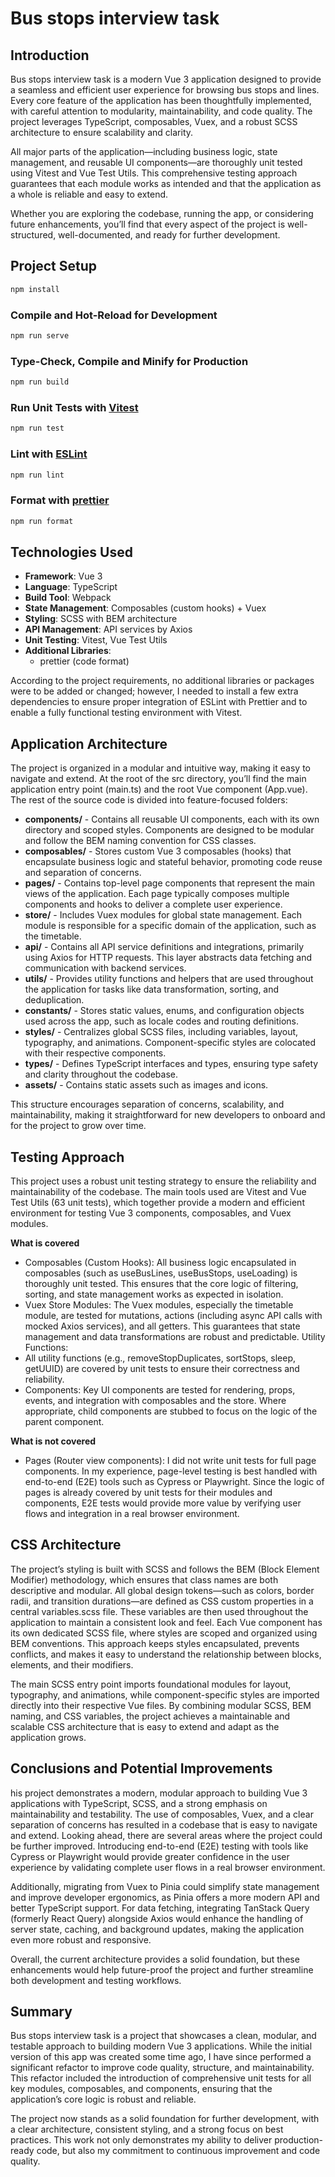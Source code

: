 #  Bus stops interview task

## Introduction
Bus stops interview task is a modern Vue 3 application designed to provide a seamless and efficient user experience for browsing bus stops and lines. Every core feature of the application has been thoughtfully implemented, with careful attention to modularity, maintainability, and code quality. The project leverages TypeScript, composables, Vuex, and a robust SCSS architecture to ensure scalability and clarity.

All major parts of the application—including business logic, state management, and reusable UI components—are thoroughly unit tested using Vitest and Vue Test Utils. This comprehensive testing approach guarantees that each module works as intended and that the application as a whole is reliable and easy to extend.

Whether you are exploring the codebase, running the app, or considering future enhancements, you’ll find that every aspect of the project is well-structured, well-documented, and ready for further development.


## Project Setup

```sh
npm install
```

### Compile and Hot-Reload for Development

```sh
npm run serve
```

### Type-Check, Compile and Minify for Production

```sh
npm run build
```

### Run Unit Tests with [Vitest](https://vitest.dev/)

```sh
npm run test
```

### Lint with [ESLint](https://eslint.org/)

```sh
npm run lint
```

### Format with [prettier](https://prettier.io/)

```sh
npm run format
```

## Technologies Used
- **Framework**: Vue 3
- **Language**: TypeScript
- **Build Tool**: Webpack
- **State Management**: Composables (custom hooks) + Vuex
- **Styling**: SCSS with BEM architecture
- **API Management**: API services by Axios
- **Unit Testing**: Vitest, Vue Test Utils
- **Additional Libraries**:
  - prettier (code format)


According to the project requirements, no additional libraries or packages were to be added or changed; however, I needed to install a few extra dependencies to ensure proper integration of ESLint with Prettier and to enable a fully functional testing environment with Vitest.

## Application Architecture
The project is organized in a modular and intuitive way, making it easy to navigate and extend. At the root of the src directory, you’ll find the main application entry point (main.ts) and the root Vue component (App.vue). The rest of the source code is divided into feature-focused folders:
- **components/** -
Contains all reusable UI components, each with its own directory and scoped styles. Components are designed to be modular and follow the BEM naming convention for CSS classes.
- **composables/** -
Stores custom Vue 3 composables (hooks) that encapsulate business logic and stateful behavior, promoting code reuse and separation of concerns.
- **pages/** - 
Contains top-level page components that represent the main views of the application. Each page typically composes multiple components and hooks to deliver a complete user experience.
- **store/** - 
Includes Vuex modules for global state management. Each module is responsible for a specific domain of the application, such as the timetable.
- **api/** -
Contains all API service definitions and integrations, primarily using Axios for HTTP requests. This layer abstracts data fetching and communication with backend services.
- **utils/** -
Provides utility functions and helpers that are used throughout the application for tasks like data transformation, sorting, and deduplication.
- **constants/** -
Stores static values, enums, and configuration objects used across the app, such as locale codes and routing definitions.
- **styles/** - 
Centralizes global SCSS files, including variables, layout, typography, and animations. Component-specific styles are colocated with their respective components.
- **types/** -
Defines TypeScript interfaces and types, ensuring type safety and clarity throughout the codebase.
- **assets/** -
Contains static assets such as images and icons.

This structure encourages separation of concerns, scalability, and maintainability, making it straightforward for new developers to onboard and for the project to grow over time.


## Testing Approach
This project uses a robust unit testing strategy to ensure the reliability and maintainability of the codebase. The main tools used are Vitest and Vue Test Utils (63 unit tests), which together provide a modern and efficient environment for testing Vue 3 components, composables, and Vuex modules.

**What is covered**
   - Composables (Custom Hooks):
All business logic encapsulated in composables (such as useBusLines, useBusStops, useLoading) is thoroughly unit tested. This ensures that the core logic of filtering, sorting, and state management works as expected in isolation.
- Vuex Store Modules:
The Vuex modules, especially the timetable module, are tested for mutations, actions (including async API calls with mocked Axios services), and all getters. This guarantees that state management and data transformations are robust and predictable.
Utility Functions:
- All utility functions (e.g., removeStopDuplicates, sortStops, sleep, getUUID) are covered by unit tests to ensure their correctness and reliability.
- Components:
Key UI components are tested for rendering, props, events, and integration with composables and the store. Where appropriate, child components are stubbed to focus on the logic of the parent component.

**What is not covered**
- Pages (Router view components):
I did not write unit tests for full page components. In my experience, page-level testing is best handled with end-to-end (E2E) tools such as Cypress or Playwright. Since the logic of pages is already covered by unit tests for their modules and components, E2E tests would provide more value by verifying user flows and integration in a real browser environment.

## CSS Architecture
The project’s styling is built with SCSS and follows the BEM (Block Element Modifier) methodology, which ensures that class names are both descriptive and modular. All global design tokens—such as colors, border radii, and transition durations—are defined as CSS custom properties in a central variables.scss file. These variables are then used throughout the application to maintain a consistent look and feel.
Each Vue component has its own dedicated SCSS file, where styles are scoped and organized using BEM conventions. This approach keeps styles encapsulated, prevents conflicts, and makes it easy to understand the relationship between blocks, elements, and their modifiers.

The main SCSS entry point imports foundational modules for layout, typography, and animations, while component-specific styles are imported directly into their respective Vue files.
By combining modular SCSS, BEM naming, and CSS variables, the project achieves a maintainable and scalable CSS architecture that is easy to extend and adapt as the application grows.

## Conclusions and Potential Improvements
his project demonstrates a modern, modular approach to building Vue 3 applications with TypeScript, SCSS, and a strong emphasis on maintainability and testability. The use of composables, Vuex, and a clear separation of concerns has resulted in a codebase that is easy to navigate and extend.
Looking ahead, there are several areas where the project could be further improved. Introducing end-to-end (E2E) testing with tools like Cypress or Playwright would provide greater confidence in the user experience by validating complete user flows in a real browser environment.

Additionally, migrating from Vuex to Pinia could simplify state management and improve developer ergonomics, as Pinia offers a more modern API and better TypeScript support. For data fetching, integrating TanStack Query (formerly React Query) alongside Axios would enhance the handling of server state, caching, and background updates, making the application even more robust and responsive.

Overall, the current architecture provides a solid foundation, but these enhancements would help future-proof the project and further streamline both development and testing workflows.

## Summary
Bus stops interview task is a project that showcases a clean, modular, and testable approach to building modern Vue 3 applications. While the initial version of this app was created some time ago, I have since performed a significant refactor to improve code quality, structure, and maintainability. This refactor included the introduction of comprehensive unit tests for all key modules, composables, and components, ensuring that the application’s core logic is robust and reliable.

The project now stands as a solid foundation for further development, with a clear architecture, consistent styling, and a strong focus on best practices. This work not only demonstrates my ability to deliver production-ready code, but also my commitment to continuous improvement and code quality.